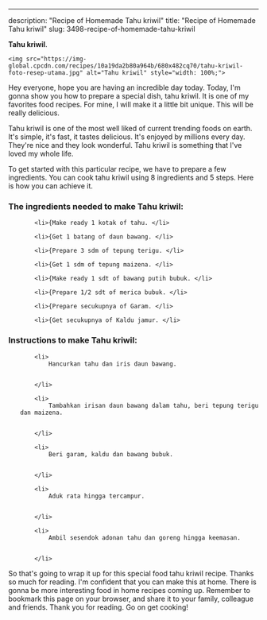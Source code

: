 ---
description: "Recipe of Homemade Tahu kriwil"
title: "Recipe of Homemade Tahu kriwil"
slug: 3498-recipe-of-homemade-tahu-kriwil

<p>
	<strong>Tahu kriwil</strong>. 
	
</p>
<p>
	
	<img src="https://img-global.cpcdn.com/recipes/10a19da2b80a964b/680x482cq70/tahu-kriwil-foto-resep-utama.jpg" alt="Tahu kriwil" style="width: 100%;">
	
	
</p>
<p>
	Hey everyone, hope you are having an incredible day today. Today, I'm gonna show you how to prepare a special dish, tahu kriwil. It is one of my favorites food recipes. For mine, I will make it a little bit unique. This will be really delicious.
</p>
	
<p>
	
</p>
<p>
	Tahu kriwil is one of the most well liked of current trending foods on earth. It's simple, it's fast, it tastes delicious. It's enjoyed by millions every day. They're nice and they look wonderful. Tahu kriwil is something that I've loved my whole life.
</p>

<p>
To get started with this particular recipe, we have to prepare a few ingredients. You can cook tahu kriwil using 8 ingredients and 5 steps. Here is how you can achieve it.
</p>

<h3>The ingredients needed to make Tahu kriwil:</h3>

<ol>
	
		<li>{Make ready 1 kotak of tahu. </li>
	
		<li>{Get 1 batang of daun bawang. </li>
	
		<li>{Prepare 3 sdm of tepung terigu. </li>
	
		<li>{Get 1 sdm of tepung maizena. </li>
	
		<li>{Make ready 1 sdt of bawang putih bubuk. </li>
	
		<li>{Prepare 1/2 sdt of merica bubuk. </li>
	
		<li>{Prepare secukupnya of Garam. </li>
	
		<li>{Get secukupnya of Kaldu jamur. </li>
	
</ol>
<p>
	
</p>

<h3>Instructions to make Tahu kriwil:</h3>

<ol>
	
		<li>
			Hancurkan tahu dan iris daun bawang.
			
			
		</li>
	
		<li>
			Tambahkan irisan daun bawang dalam tahu, beri tepung terigu dan maizena.
			
			
		</li>
	
		<li>
			Beri garam, kaldu dan bawang bubuk.
			
			
		</li>
	
		<li>
			Aduk rata hingga tercampur.
			
			
		</li>
	
		<li>
			Ambil sesendok adonan tahu dan goreng hingga keemasan.
			
			
		</li>
	
</ol>

<p>
	
</p>

<p>
	So that's going to wrap it up for this special food tahu kriwil recipe. Thanks so much for reading. I'm confident that you can make this at home. There is gonna be more interesting food in home recipes coming up. Remember to bookmark this page on your browser, and share it to your family, colleague and friends. Thank you for reading. Go on get cooking!
</p>
